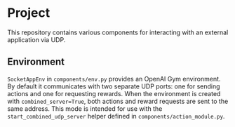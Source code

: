 # Project

This repository contains various components for interacting with an external application via UDP.

## Environment

`SocketAppEnv` in `components/env.py` provides an OpenAI Gym environment. By default it communicates with two separate UDP ports: one for sending actions and one for requesting rewards. When the environment is created with `combined_server=True`, both actions and reward requests are sent to the same address. This mode is intended for use with the `start_combined_udp_server` helper defined in `components/action_module.py`.

